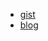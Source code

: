 - [gist](https://gist.github.com/kagebunsher/3104405ade2840724154384f01c70163)
- [blog](https://kagebunsher.com)
